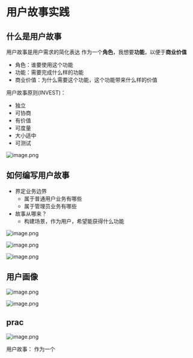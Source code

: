 
# 用户故事实践

## 什么是用户故事

用户故事是用户需求的简化表达
作为一个**角色**，我想要**功能**，以便于**商业价值**
- 角色：谁要使用这个功能
- 功能：需要完成什么样的功能
- 商业价值：为什么需要这个功能，这个功能带来什么样的价值

用户故事原则(INVEST)：
- 独立
- 可协商
- 有价值
- 可度量
- 大小适中
- 可测试

![image.png](https://yaaame-1317851743.cos.ap-beijing.myqcloud.com/20240408151349.png)

## 如何编写用户故事

- 界定业务边界
    - 属于普通用户业务有哪些
    - 属于管理员业务有哪些
- 故事从哪来？
    - 构建场景，作为用户，希望能获得什么功能

![image.png](https://yaaame-1317851743.cos.ap-beijing.myqcloud.com/20240408151640.png)


![image.png](https://yaaame-1317851743.cos.ap-beijing.myqcloud.com/20240408152152.png)


![image.png](https://yaaame-1317851743.cos.ap-beijing.myqcloud.com/20240408151749.png)


## 用户画像

![image.png](https://yaaame-1317851743.cos.ap-beijing.myqcloud.com/20240408155615.png)


![image.png](https://yaaame-1317851743.cos.ap-beijing.myqcloud.com/20240408151930.png)

## prac


![image.png](https://yaaame-1317851743.cos.ap-beijing.myqcloud.com/20240408152041.png)

用户故事：
作为一个